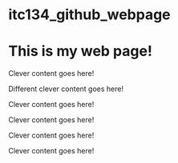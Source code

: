 # itc134_github_webpage
  
<html> 
    <body>
        <h1>This is my web page!</h1>
        <p>Clever content goes here!</p>
        <p>Different clever content goes here!</p>
        <p>Clever content goes here!</p>
        <p>Clever content goes here!</p>
        <p>Clever content goes here!</p>
        <p>Clever content goes here!</p>
    </body>

</html>
